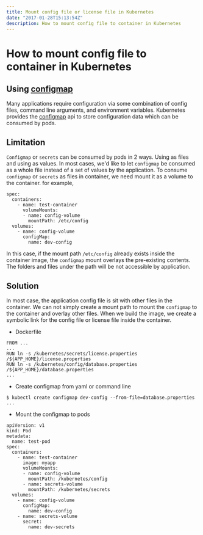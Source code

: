 ```yaml
---
title: Mount config file or license file in Kubernetes
date: "2017-01-28T15:13:54Z"
description: How to mount config file to container in Kubernetes
---
```


# How to mount config file to container in Kubernetes

## Using [configmap][a2e8ebdf]

Many applications require configuration via some combination of config files, command line arguments, and environment variables. Kubernetes provides the [configmap][a2e8ebdf] api to store configuration data which can be consumed by pods.

## Limitation

`Configmap` or `secrets` can be consumed by pods in 2 ways. Using as files and using as values. In most cases, we'd like to let `configmap` be consumed as a whole file instead of a set of values by the application. To consume `configmap` or `secrets` as files in container, we need mount it as a volume to the container. for example,
```
spec:
  containers:
    - name: test-container
      volumeMounts:
      - name: config-volume
        mountPath: /etc/config
  volumes:
    - name: config-volume
      configMap:
        name: dev-config
```
In this case, if the mount path `/etc/config` already exists inside the container image, the `configmap` mount overlays the pre-existing contents. The folders and files under the path will be not accessible by application.

## Solution

In most case, the application config file is sit with other files in the container. We can not simply create a mount path to mount the `configmap` to the container and overlay other files. When we build the image, we create a symbolic link for the config file or license file inside the container.

* Dockerfile
```
FROM ...
...
RUN ln -s /kubernetes/secrets/license.properties /${APP_HOME}/license.properties
RUN ln -s /kubernetes/config/database.properties /${APP_HOME}/database.properties
...
```

* Create configmap from yaml or command line
```
$ kubectl create configmap dev-config --from-file=database.properties
...
```

* Mount the configmap to pods
```
apiVersion: v1
kind: Pod
metadata:
  name: test-pod
spec:
  containers:
    - name: test-container
      image: myapp
      volumeMounts:
      - name: config-volume
        mountPath: /kubernetes/config
      - name: secrets-volume
        mountPath: /kubernetes/secrets
  volumes:
    - name: config-volume
      configMap:
        name: dev-config
    - name: secrets-volume
      secret:
        name: dev-secrets
```
[a2e8ebdf]: https://kubernetes.io/docs/user-guide/configmap/ "configmap"
